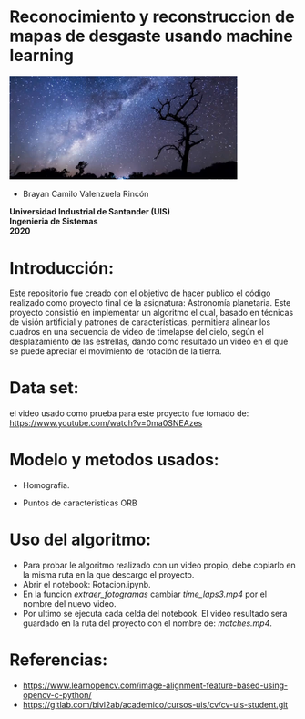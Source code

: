 # Reconocimiento y reconstruccion de mapas de desgaste usando machine learning


<img src="/portada.png" style="width:400px;" class="center">


- Brayan Camilo Valenzuela Rincón


**Universidad Industrial de Santander (UIS)**<br/>
**Ingenieria de Sistemas**<br/>
**2020**<br/>

# Introducción:

Este repositorio fue creado con el objetivo de hacer publico el código realizado como proyecto final de la asignatura: Astronomía planetaria. Este proyecto consistió en implementar un algoritmo el cual, basado en técnicas de visión artificial y patrones de características, permitiera alinear los cuadros en una secuencia de video de timelapse del cielo, según el desplazamiento de las estrellas, dando como resultado un video en el que se puede apreciar el movimiento de rotación de la tierra. 

# Data set:

el video usado como prueba para este proyecto fue tomado de: https://www.youtube.com/watch?v=0ma0SNEAzes

# Modelo y metodos usados:

- Homografia.

- Puntos de caracteristicas ORB

# Uso del algoritmo:

- Para probar le algoritmo realizado con un video propio, debe copiarlo en la misma ruta en la que descargo el proyecto.
- Abrir el notebook: Rotacion.ipynb.
- En la funcion *extraer_fotogramas* cambiar *time_laps3.mp4* por el nombre del nuevo video.
- Por ultimo se ejecuta cada celda del notebook. El video resultado sera guardado en la ruta del proyecto con el nombre de: *matches.mp4*.

# Referencias:

- https://www.learnopencv.com/image-alignment-feature-based-using-opencv-c-python/
- https://gitlab.com/bivl2ab/academico/cursos-uis/cv/cv-uis-student.git
